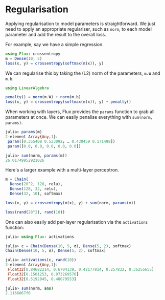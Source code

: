 # Regularisation

Applying regularisation to model parameters is straightforward. We just need to
apply an appropriate regulariser, such as `norm`, to each model parameter and
add the result to the overall loss.

For example, say we have a simple regression.

```julia
using Flux: crossentropy
m = Dense(10, 5)
loss(x, y) = crossentropy(softmax(m(x)), y)
```

We can regularise this by taking the (L2) norm of the parameters, `m.W` and `m.b`.

```julia
using LinearAlgebra

penalty() = norm(m.W) + norm(m.b)
loss(x, y) = crossentropy(softmax(m(x)), y) + penalty()
```

When working with layers, Flux provides the `params` function to grab all
parameters at once. We can easily penalise everything with `sum(norm, params)`.

```julia
julia> params(m)
2-element Array{Any,1}:
 param([0.355408 0.533092; … 0.430459 0.171498])
 param([0.0, 0.0, 0.0, 0.0, 0.0])

julia> sum(norm, params(m))
26.01749952921026
```

Here's a larger example with a multi-layer perceptron.

```julia
m = Chain(
  Dense(28^2, 128, relu),
  Dense(128, 32, relu),
  Dense(32, 10), softmax)

loss(x, y) = crossentropy(m(x), y) + sum(norm, params(m))

loss(rand(28^2), rand(10))
```

One can also easily add per-layer regularisation via the `activations` function:

```julia
julia> using Flux: activations

julia> c = Chain(Dense(10, 5, σ), Dense(5, 2), softmax)
Chain(Dense(10, 5, σ), Dense(5, 2), softmax)

julia> activations(c, rand(10))
3-element Array{Any,1}:
 Float32[0.84682214, 0.6704139, 0.42177814, 0.257832, 0.36255655]
 Float32[0.1501253, 0.073269576]                                 
 Float32[0.5192045, 0.48079553]                                  

julia> sum(norm, ans)
2.1166067f0
```
